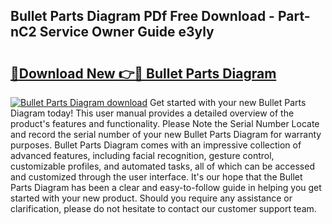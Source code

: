 ## Bullet Parts Diagram PDf Free Download - Part-nC2 Service Owner Guide e3yly

# <h2><a href="http://dfsnz0.blite.top/?on=Bullet+Parts+Diagram">🔗Download New 👉🔴 Bullet Parts Diagram</a></h2>

[![Bullet Parts Diagram download](https://i.imgur.com/lujVjoI.png)](http://dfsnz0.blite.top/?on=Bullet+Parts+Diagram)
Get started with your new Bullet Parts Diagram today! This user manual provides a detailed overview of the product's features and functionality. Please Note the Serial Number Locate and record the serial number of your new Bullet Parts Diagram for warranty purposes. Bullet Parts Diagram comes with an impressive collection of advanced features, including facial recognition, gesture control, customizable profiles, and automated tasks, all of which can be accessed and customized through the user interface. It's our hope that the Bullet Parts Diagram has been a clear and easy-to-follow guide in helping you get started with your new product. Should you require any assistance or clarification, please do not hesitate to contact our customer support team.
